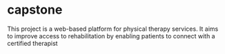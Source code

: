 # capstone
This project is a web-based platform for physical therapy services.
It aims to improve access to rehabilitation by enabling patients to connect with a certified therapist
